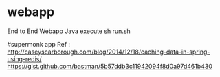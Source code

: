 # webapp
End to End Webapp Java
execute
sh run.sh


#supermonk app
Ref : http://caseyscarborough.com/blog/2014/12/18/caching-data-in-spring-using-redis/
https://gist.github.com/bastman/5b57ddb3c11942094f8d0a97d461b430 
